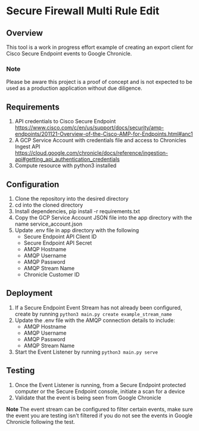 # Secure Firewall Multi Rule Edit

## Overview
This tool is a work in progress effort example of creating an export client for Cisco Secure Endpoint events to Google Chronicle.

### Note
Please be aware this project is a proof of concept and is not expected to be used as a production application without due diligence.

## Requirements

1. API credentials to Cisco Secure Endpoint
   https://www.cisco.com/c/en/us/support/docs/security/amp-endpoints/201121-Overview-of-the-Cisco-AMP-for-Endpoints.html#anc1
2. A GCP Service Account with credentials file and access to Chronicles Ingest API
    https://cloud.google.com/chronicle/docs/reference/ingestion-api#getting_api_authentication_credentials
3. Compute resource with python3 installed

## Configuration

1. Clone the repository into the desired directory
2. cd into the cloned directory
3. Install dependencies, pip install -r requirements.txt
4. Copy the GCP Service Account JSON file into the app directory with the name service_account.json
5. Update .env file in app directory with the following
   * Secure Endpoint API Client ID
   * Secure Endpoint API Secret
   * AMQP Hostname
   * AMQP Username
   * AMQP Password
   * AMQP Stream Name
   * Chronicle Customer ID

## Deployment

1. If a Secure Endpoint Event Stream has not already been configured, create by running `python3 main.py create example_stream_name`
2. Update the .env file with the AMQP connection details to include:
   * AMQP Hostname
   * AMQP Username
   * AMQP Password
   * AMQP Stream Name
3. Start the Event Listener by running `python3 main.py serve`

## Testing

1. Once the Event Listener is running, from a Secure Endpoint protected computer or the Secure Endpoint console, initiate a scan for a device
2. Validate that the event is being seen from Google Chronicle

**Note** The event stream can be configured to filter certain events, make sure the event you are testing isn't filtered if you do not see the events in Google Chronicle following the test.